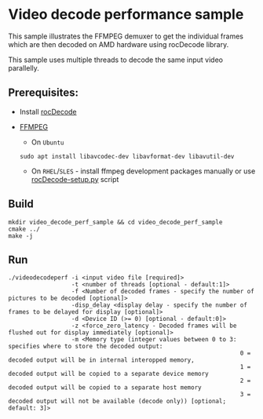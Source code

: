 # Video decode performance sample

This sample illustrates the FFMPEG demuxer to get the individual frames which are then decoded on AMD hardware using rocDecode library.

This sample uses multiple threads to decode the same input video parallelly.

## Prerequisites:

* Install [rocDecode](../../README.md#build-and-install-instructions)

* [FFMPEG](https://ffmpeg.org/about.html)

    * On `Ubuntu`

  ```shell
  sudo apt install libavcodec-dev libavformat-dev libavutil-dev
  ```
  
    * On `RHEL`/`SLES` - install ffmpeg development packages manually or use [rocDecode-setup.py](../../rocDecode-setup.py) script

## Build

```shell
mkdir video_decode_perf_sample && cd video_decode_perf_sample
cmake ../
make -j
```

## Run

```shell
./videodecodeperf -i <input video file [required]> 
                  -t <number of threads [optional - default:1]>
                  -f <Number of decoded frames - specify the number of pictures to be decoded [optional]>
                  -disp_delay <display delay - specify the number of frames to be delayed for display [optional]>
                  -d <Device ID (>= 0) [optional - default:0]>
                  -z <force_zero_latency - Decoded frames will be flushed out for display immediately [optional]>
                  -m <Memory type (integer values between 0 to 3: specifies where to store the decoded output:
                                                                  0 = decoded output will be in internal interopped memory,
                                                                  1 = decoded output will be copied to a separate device memory
                                                                  2 = decoded output will be copied to a separate host memory
                                                                  3 = decoded output will not be available (decode only)) [optional; default: 3]>
```